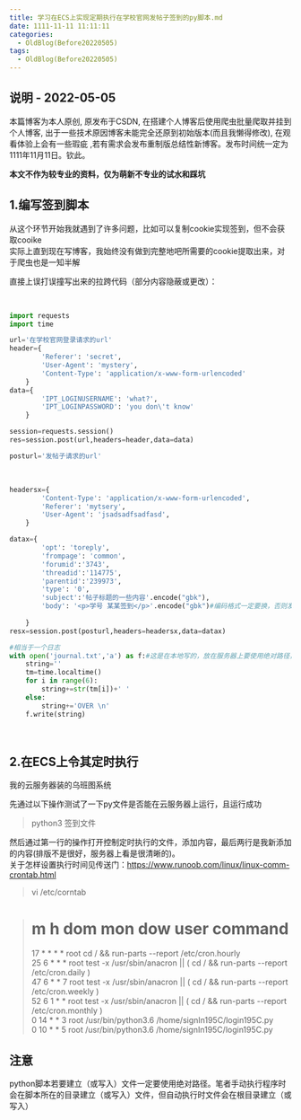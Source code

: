 ```yaml
---
title: 学习在ECS上实现定期执行在学校官网发帖子签到的py脚本.md
date: 1111-11-11 11:11:11
categories:
  - OldBlog(Before20220505)
tags:
  - OldBlog(Before20220505)
---
```


## 说明 - 2022-05-05
本篇博客为本人原创, 原发布于CSDN, 在搭建个人博客后使用爬虫批量爬取并挂到个人博客, 出于一些技术原因博客未能完全还原到初始版本(而且我懒得修改), 在观看体验上会有一些瑕疵 ,若有需求会发布重制版总结性新博客。发布时间统一定为1111年11月11日。钦此。

**本文不作为较专业的资料，仅为萌新不专业的试水和踩坑** 

## 1.编写签到脚本

从这个环节开始我就遇到了许多问题，比如可以复制cookie实现签到，但不会获取cooike  
实际上直到现在写博客，我始终没有做到完整地吧所需要的cookie提取出来，对于爬虫也是一知半解

直接上误打误撞写出来的拉跨代码（部分内容隐蔽或更改）：


​    
```python
import requests
import time

url='在学校官网登录请求的url'
header={
        'Referer': 'secret',
        'User-Agent': 'mystery',
        'Content-Type': 'application/x-www-form-urlencoded'
    }
data={
        'IPT_LOGINUSERNAME': 'what?',
        'IPT_LOGINPASSWORD': 'you don\'t know'
    }

session=requests.session()
res=session.post(url,headers=header,data=data)

posturl='发帖子请求的url'
```


​    
```python
headersx={
        'Content-Type': 'application/x-www-form-urlencoded',
        'Referer': 'mytsery',
        'User-Agent': 'jsadsadfsadfasd',
    }

datax={
        'opt': 'toreply',
        'frompage': 'common',
        'forumid':'3743',
        'threadid':'114775',
        'parentid':'239973',
        'type': '0',
        'subject':'帖子标题的一些内容'.encode("gbk"),
        'body': '<p>学号 某某签到</p>'.encode("gbk")#编码格式一定要换，否则发出乱码
        
    }
resx=session.post(posturl,headers=headersx,data=datax)

#相当于一个日志
with open('journal.txt','a') as f:#这是在本地写的，放在服务器上要使用绝对路径，否则会在根目录创建文件
    string=''
    tm=time.localtime()
    for i in range(6):
        string+=str(tm[i])+' '
    else:
        string+='OVER \n'
    f.write(string)
```


​    

## 2.在ECS上令其定时执行

我的云服务器装的乌班图系统

先通过以下操作测试了一下py文件是否能在云服务器上运行，且运行成功

> python3 签到文件

然后通过第一行的操作打开控制定时执行的文件，添加内容，最后两行是我新添加的内容(排版不是很好，服务器上看是很清晰的)。  
关于怎样设置执行时间见传送门：<https://www.runoob.com/linux/linux-comm-crontab.html>

> vi /etc/corntab

> # m h dom mon dow user command  
>  17 * * * * root cd / && run-parts --report /etc/cron.hourly  
>  25 6 * * * root test -x /usr/sbin/anacron || ( cd / && run-parts --report
> /etc/cron.daily )  
>  47 6 * * 7 root test -x /usr/sbin/anacron || ( cd / && run-parts --report
> /etc/cron.weekly )  
>  52 6 1 * * root test -x /usr/sbin/anacron || ( cd / && run-parts --report
> /etc/cron.monthly )  
>  0 14 * * 3 root /usr/bin/python3.6 /home/signIn195C/login195C.py  
>  0 10 * * 5 root /usr/bin/python3.6 /home/signIn195C/login195C.py

## 注意

python脚本若要建立（或写入）文件一定要使用绝对路径。笔者手动执行程序时会在脚本所在的目录建立（或写入）文件，但自动执行时文件会在根目录建立（或写入）

